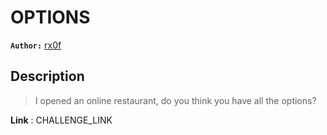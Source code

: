 # OPTIONS

**`Author:`** [rx0f](https://github.com/rx0f)

## Description

> I opened an online restaurant, do you think you have all the options?

**Link** : CHALLENGE_LINK